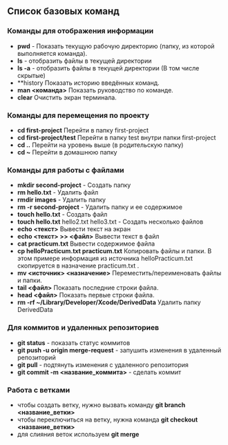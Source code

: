 ## Список базовых команд 

### Команды для отображения информации
* **pwd** - Показать текущую рабочую директорию (папку, из которой выполняется команда).
* **ls** - отобразить файлы в текущей директории
* **ls -a** - отобразить файлы в текущей директории (В том числе скрытые)
* **history Показать историю введённых команд.
* **man <команда>** Показать руководство по команде.
* **clear** Очистить экран терминала.


### Команды для перемещения по проекту
* **cd first-project** Перейти в папку first-project
* **cd first-project/test** Перейти в папку test внутри папки first-project
* **cd ..** Перейти на уровень выше (в родительскую папку)
* **cd ~** Перейти в домашнюю папку


### Команды для работы с файлами
* **mkdir second-project** - Создать папку
* **rm hello.txt** - Удалить файл
* **rmdir images** - Удалить папку
* **rm -r second-project** - Удалить папку и ее содержимое
* **touch hello.txt** - Создать файл
* **touch hello.txt** hello2.txt hello3.txt - Создать несколько файлов 
* **echo <текст>** Вывести текст на экран
* **echo <текст> >> <файл>** Вывести текст в файл
* **cat practicum.txt** Вывести содержимое файла
* **cp helloPracticum.txt practicum.txt** Копировать файлы и папки. В этом примере информация из источника helloPracticum.txt скопируется в назначение practicum.txt .
* **mv <источник> <назначение>** Переместить/переименовать файлы и папки.
* **tail <файл>** Показать последние строки файла.
* **head <файл>** Показать первые строки файла.
* **rm -rf ~/Library/Developer/Xcode/DerivedData** Удалить папку DerivedData

### Для коммитов и удаленных репозиториев
* **git status** - показать статус коммитов
* **git push -u origin merge-request** - запушить изменения в удаленный репозиторий
* **git pull** - подтянуть изменения с удаленного репозитория
* **git commit -m <название_коммита>** - сделать коммит

### Работа с ветками 
- чтобы создать ветку, нужно вызвать команду **git branch <название_ветки>**
- чтобы переключиться на ветку, нужна команда **git checkout <название_ветки>**
- для слияния веток используем **git merge**

